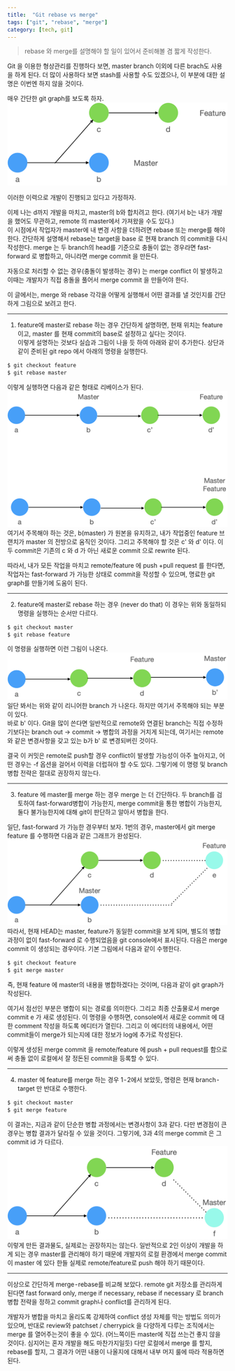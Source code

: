 ```yaml
---
title:  "Git rebase vs merge"
tags: ["git", "rebase", "merge"]
category: [tech, git]
---
```


> rebase 와 merge를 설명해야 할 일이 있어서 준비해볼 겸 짧게 작성한다.

Git 을 이용한 형상관리를 진행하다 보면, master branch 이외에 다른 brach도 사용을 하게 된다. 
더 많이 사용하다 보면 stash를 사용할 수도 있겠으나, 이 부분에 대한 설명은 이번엔 하지 않을 것이다.

매우 간단한 git graph를 보도록 하자.
![default-tree](/assets/images/2020-09-01/git-mr-default.png)

이러한 이력으로 개발이 진행되고 있다고 가정하자.

이제 나는 d까지 개발을 마치고, master의 b와 합치려고 한다. (여기서 b는 내가 개발을 했어도 무관하고, remote 의 master에서 가져왔을 수도 있다.)  
이 시점에서 작업자가 master에 내 변경 사항을 더하려면 rebase 또는 merge를 해야 한다.  간단하게 설명해서 rebase는 target을 base 로 현재 branch 의 commit을 다시 작성한다. merge 는 두 branch의 head를 기준으로 충돌이 없는 경우라면 fast-forward 로 병합하고, 아니라면 merge commit 을 만든다.

자동으로 처리할 수 없는 경우(충돌이 발생하는 경우) 는 merge conflict 이 발생하고 이때는 개발자가 직접 충돌을 풀어서 merge commit 을 만들어야 한다.

이 글에서는, merge 와 rebase 각각을 어떻게 실행해서 어떤 결과를 낼 것인지를 간단하게 그림으로 보려고 한다.


---

1. feature에 master로 rebase 하는 경우
간단하게 설명하면, 현재 위치는 feature 이고, master 를 현재 commit의 base로 설정하고 싶다는 것이다.  
이렇게 설명하는 것보다 실습과 그림이 나을 듯 하여 아래와 같이 추가한다.
상단과 같이 준비된 git repo 에서 아래의 명령을 실행한다.
```bash
$ git checkout feature
$ git rebase master
```
이렇게 실행하면 다음과 같은 형태로 리베이스가 된다.
![default-tree](/assets/images/2020-09-01/git-mr-1.png)
여기서 주목해야 하는 것은, b(master) 가 원본을 유지하고, 내가 작업중인 feature 브랜치가 master 의 전방으로 움직인 것이다. 그리고 주목해야 할 것은 c' 와 d' 이다. 이 두 commit은 기존의 c 와 d 가 아닌 새로운 commit 으로 rewrite 된다.

따라서, 내가 모든 작업을 마치고 remote/feature 에 push +pull request 를 한다면, 작업자는 fast-forward 가 가능한 상태로 commit을 작성할 수 있으며, 명료한 git graph를 만들기에 도움이 된다.


---

2. feature에 master로 rebase 하는 경우 (never do that)
이 경우는 위와 동일하되 명령을 실행하는 순서만 다르다.
```bash
$ git checkout master
$ git rebase feature
```
이 명령을 실행하면 이런 그림이 나온다.
![default-tree](/assets/images/2020-09-01/git-mr-2.png)
일단 봐서는 위와 같이 리니어한 branch 가 나온다. 하지만 여기서 주목해야 되는 부분이 있다.  
바로 b' 이다. Git을 많이 쓴다면 일반적으로 remote와 연결된 branch는 직접 수정하기보다는 branch out -> commit -> 병합의 과정을 거치게 되는데, 여기서는 remote와 같은 변경사항을 갖고 있는 b가 b' 로 변경되버린 것이다.

결국 이 커밋은 remote로 push할 경우 conflict이 발생할 가능성이 아주 높아지고, 어떤 경우는 -f 옵션을 걸어서 이력을 더럽혀야 할 수도 있다. 그렇기에 이 명령 및 branch 병합 전략은 절대로 권장하지 않는다.


---

3. feature 에 master를 merge 하는 경우
merge 는 더 간단하다. 두 branch를 검토하여 fast-forward병합이 가능한지, merge commit을 통한 병합이 가능한지, 둘다 불가능한지에 대해 git이 판단하고 알아서 병합을 한다.

일단, fast-forward 가 가능한 경우부터 보자. 1번의 경우, master에서 git merge feature 를 수행하면 다음과 같은 그래프가 완성된다.
![default-tree](/assets/images/2020-09-01/git-mr-3.png)
따라서, 현재 HEAD는 master, feature가 동일한 commit을 보게 되며, 별도의 병합 과정이 없이 fast-forward 로 수행되었음을 git console에서 표시된다.
다음은 merge commit 이 생성되는 경우이다. 기본 그림에서 다음과 같이 수행한다.
```bash
$ git checkout feature
$ git merge master
```
즉, 현재 feature 에 master의 내용을 병합하겠다는 것이며, 다음과 같이 git graph가 작성된다.

여기서 점선인 부분은 병합이 되는 경로를 의미한다. 그리고 최종 산출물로서 merge commit e 가 새로 생성된다. 이 명령을 수행하면, console에서 새로운 commit 에 대한 comment 작성을 하도록 에디터가 열린다. 그리고 이 에디터의 내용에서, 어떤 commit들이 merge가 되는지에 대한 정보가 log에 추가로 작성된다.

이렇게 생성된 merge commit 을 remote/feature 에 push + pull request를 함으로써 충돌 없이 로컬에서 잘 정돈된 commit을 등록할 수 있다.


---

4. master 에 feature를 merge 하는 경우
1 - 2에서 보았듯, 명령은 현재 branch - target 만 반대로 수행한다.
```bash
$ git checkout master
$ git merge feature
```
이 결과는, 지금과 같이 단순한 병합 과정에서는 변경사항이 3과 같다. 다만 변경점이 큰 경우는 병합 결과가 달라질 수 있을 것이다. 그렇기에, 3과 4의 merge commit 은 그 commit id 가 다르다.
![default-tree](/assets/images/2020-09-01/git-mr-4.png)
이렇게 만든 결과물도, 실제로는 권장하지는 않는다. 일반적으로 2인 이상이 개발을 하게 되는 경우 master를 관리해야 하기 때문에 개발자의 로컬 환경에서 merge commit 이 master 에 있다 한들 실제로 remote/feature로 push 해야 하기 때문이다.


---

이상으로 간단하게 merge - rebase를 비교해 보았다. remote git 저장소를 관리하게 된다면 fast forward only, merge if necessary, rebase if necessary 로 branch 병합 전략을 정하고 commit graph나 conflict를 관리하게 된다.

개발자가 병합을 마치고 올리도록 강제하여 conflict 생성 자체를 막는 방법도 의미가 있으며, 반대로 review와 patchset / cherrypick 을 다양하게 다루는 조직에서는 merge 를 열어주는것이 좋을 수 있다. (어느쪽이든 master에 직접 쓰는건 좋지 않을 것이다. 심지어는 혼자 개발을 해도 마찬가지일듯)
다만 로컬에서 merge 를 할지, rebase를 할지, 그 결과가 어떤 내용이 나올지에 대해서 내부 머지 룰에 따라 적용하면 된다.